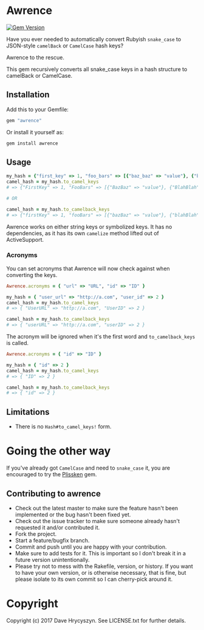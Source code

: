 # Awrence

[![Gem Version](https://badge.fury.io/rb/awrence.svg)](https://badge.fury.io/rb/awrence)

Have you ever needed to automatically convert Rubyish `snake_case` to JSON-style `camelBack` or `CamelCase` hash keys?

Awrence to the rescue.

This gem recursively converts all snake_case keys in a hash structure to camelBack or CamelCase.

## Installation

Add this to your Gemfile:

```ruby
gem "awrence"
```

Or install it yourself as:

```bash
gem install awrence
```

## Usage

```ruby
my_hash = {"first_key" => 1, "foo_bars" => [{"baz_baz" => "value"}, {"blah_blah" => "value"}]}
camel_hash = my_hash.to_camel_keys
# => {"FirstKey" => 1, "FooBars" => [{"BazBaz" => "value"}, {"BlahBlah" => "value"}]}

# OR

camel_hash = my_hash.to_camelback_keys
# => {"firstKey" => 1, "fooBars" => [{"bazBaz" => "value"}, {"blahBlah" => "value"}]}
```

Awrence works on either string keys or symbolized keys. It has no dependencies, as it has its own `camelize` method lifted out of ActiveSupport.

### Acronyms

You can set acronyms that Awrence will now check against when converting the keys.

```ruby
Awrence.acronyms = { "url" => "URL", "id" => "ID" }

my_hash = { "user_url" => "http://a.com", "user_id" => 2 }
camel_hash = my_hash.to_camel_keys
# => { "UserURL" => "http://a.com", "UserID" => 2 }

camel_hash = my_hash.to_camelback_keys
# => { "userURL" => "http://a.com", "userID" => 2 }
```

The acronym will be ignored when it's the first word and `to_camelback_keys` is called.

```ruby
Awrence.acronyms = { "id" => "ID" }

my_hash = { "id" => 2 }
camel_hash = my_hash.to_camel_keys
# => { "ID" => 2 }

camel_hash = my_hash.to_camelback_keys
# => { "id" => 2 }
```

## Limitations

* There is no `Hash#to_camel_keys!` form.

# Going the other way

If you've already got `CamelCase` and need to `snake_case` it, you are encouraged to try
the [Plissken](http://github.com/futurechimp/plissken) gem.

## Contributing to awrence

* Check out the latest master to make sure the feature hasn't been implemented or the bug hasn't been fixed yet.
* Check out the issue tracker to make sure someone already hasn't requested it and/or contributed it.
* Fork the project.
* Start a feature/bugfix branch.
* Commit and push until you are happy with your contribution.
* Make sure to add tests for it. This is important so I don't break it in a future version unintentionally.
* Please try not to mess with the Rakefile, version, or history. If you want to have your own version, or is otherwise necessary, that is fine, but please isolate to its own commit so I can cherry-pick around it.

# Copyright

Copyright (c) 2017 Dave Hrycyszyn. See LICENSE.txt for further details.

